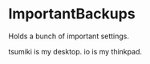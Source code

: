 # ImportantBackups
Holds a bunch of important settings.

tsumiki is my desktop. 
io is my thinkpad.
